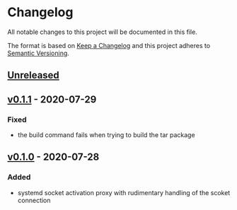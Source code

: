 # Changelog
All notable changes to this project will be documented in this file.

The format is based on [Keep a Changelog](http://keepachangelog.com/en/1.0.0/)
and this project adheres to [Semantic Versioning](http://semver.org/spec/v2.0.0.html).

## [Unreleased]
## [v0.1.1] - 2020-07-29
### Fixed
- the build command fails when trying to build the tar package


## [v0.1.0] - 2020-07-28
### Added
- systemd socket activation proxy with rudimentary handling of the scoket connection


[Unreleased]: https://github.com/helstern/horsa/compare/v0.1.1...HEAD
[v0.1.1]: https://github.com/helstern/horsa/compare/v0.1.0...v0.1.1
[v0.1.0]: https://github.com/helstern/horsa/compare/TAIL...v0.1.0
